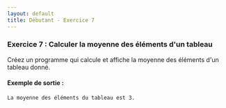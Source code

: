```yaml
---
layout: default
title: Débutant - Exercice 7
---
```


### Exercice 7 : Calculer la moyenne des éléments d'un tableau
Créez un programme qui calcule et affiche la moyenne des éléments d'un tableau donné.

#### Exemple de sortie :
```
La moyenne des éléments du tableau est 3.
```